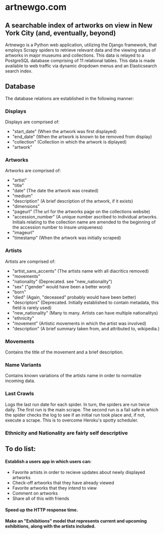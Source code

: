 artnewgo.com
=
A searchable index of artworks on view in New York City (and, eventually, beyond)
-
Artnewgo is a Python web application, utilizing the Django framework, that employs Scrapy spiders to retrieve relevant data and the viewing status of artworks in major museums and collections. This data is relayed to a PostgreSQL database comprising of 11 relational tables. This data is made available to web traffic via dynamic dropdown menus and an Elasticsearch search index.

Database
-
The database relations are established in the following manner:

### Displays
Displays are comprised of:
* "start_date" (When the artwork was first displayed)
* "end_date" (When the artwork is known to be removed from display)
* "collection" (Collection in which the artwork is diplayed)
* "artwork"

### Artworks
Artworks are comprised of:
* "artist"
* "title"
* "date" (The date the artwork was created)
* "medium"
* "description" (A brief description of the artwork, if it exists)
* "dimensions"
* "pageurl" (The url for the artworks page on the collections website)
* "accession_number" (A unique number ascribed to individual artworks. Initials relating to the collection name are amended to the beginning of the accession number to insure uniqueness)
* "imageurl"
* "timestamp" (When the artwork was initially scraped)

### Artists
Artists are comprised of:
* "artist_sans_accents" (The artists name with all diacritics removed)
* "movements"
* "nationality" (Deprecated. see "new_nationality")
* "sex" ("gender" would have been a better word)
* "born"
* "died" (Again, "deceased" probably would have been better)
* "descriptors" (Deprecated. Initially established to contain metadata, this field is rarely used)
* "new_nationality" (Many to many. Artists can have multiple nationalitys)
* "ethnicity"
* "movement" (Artistic movements in which the artist was involved)
* "description" (A brief summary taken from, and attributed to, wikipedia.)

### Movements
Contains the title of the movement and a brief description.

### Name Variants
Contains known variations of the artists name in order to normalize incoming data.

### Last Crawls
Logs the last run date for each spider. In turn, the spiders are run twice daily. The first run is the main scrape. The second run is a fail safe in which the spider checks the log to see if an initial run took place and, if not, execute a scrape. This is to overcome Heroku's spotty scheduler.

### Ethnicity and Nationality are fairly self descriptive

To do list:
-
#### Establish a users app in which users can:
* Favorite artists in order to recieve updates about newly displayed artworks
* Check-off artworks that they have already viewed
* Favorite artworks that they intend to view
* Comment on artworks
* Share all of this with friends

#### Speed up the HTTP response time.

#### Make an "Exhibitions" model that represents current and upcoming exhibitions, along with the artists included.
